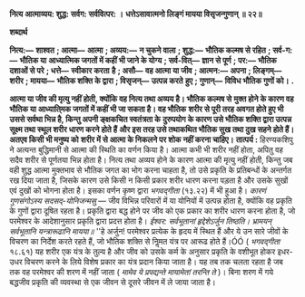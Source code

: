 **नित्य आत्माव्यय: शुद्ध: सर्वग: सर्ववित्पर: ।** **धत्तेऽसावात्मनो लिङ्गं मायया विसृजन्गुणान् ॥ २२॥** 

**शब्दार्थ** 

**नित्य:—** **शाश्वत** **; आत्मा—** **आत्मा** **; अव्यय:—** **न चुकने वाला** **; शुद्ध:—** **भौतिक कल्मष से रहित** **; सर्व-ग:—** **भौतिक या** **आध्यात्मिक जगतों में कहीं भी जाने के योग्य** **; सर्व-वित्—** **ज्ञान से पूर्ण** **; पर:—** **भौतिक दशाओं से परे** **; धत्ते—** **स्वीकार करता** **है** **; असौ—** **वह आत्मा या जीव** **; आत्मन:—** **अपना** **; लिङ्गम्—** **शरीर** **; मायया—** **भौतिक शक्ति के द्वारा** **; विसृजन्—** **उत्पन्न करते** **हुए** **; गुणान्—** **विविध भौतिक गुणों को।** **.** 

**आत्मा या जीव की मृत्यु नहीं होती, क्योंकि वह नित्य तथा अव्यय है। भौतिक कल्मष से** **मुक्त होने के कारण वह भौतिक या आध्याति्मक जगतों में कहीं भी जा सकता है। वह भौतिक** **शरीर से पूरी तरह अवगत होते हुए भी उससे सर्वथा भिन्न है, किन्तु अपनी ङ्क्षकचित स्वतंत्रता के** **दुरुपयोग के कारण उसे भौतिक शक्ति द्वारा उत्पन्न सूक्ष्म तथा स्थूल शरीर धारण करने होते हैं** **और इस तरह उसे तथाकथित भौतिक सुख तथा दुख सहने होते हैं। अतएव किसी भी मनुष्य को** **शरीर में से आत्मा के निकलने पर शोक नहीं करना चाहिए।** **तात्पर्य :** हिरण्यकशिपु ने अत्यन्त बुद्धिमानी से आत्मा की स्थिति का वर्णन किया है। आत्मा कभी भी शरीर नहीं होता, अपितु वह सदैव शरीर से पूर्णतया भिन्न होता है। नित्य तथा अव्यय होने के कारण आत्मा की मृत्यु नहीं होती, किन्तु जब वही शुद्ध आत्मा मुक्तभाव से भौतिक जगत का भोग करना चाहता है, तो उसे प्रकृति के प्रतिबन्धों के अन्तर्गत रख दिया जाता है, जिसके कारण उसे किसी न किसी प्रकार शरीर धारण करना पड़ता है और उसके सुखों एवं दुखों को भोगना होता है। इसका वर्णन कृष्ण द्वारा *भगवद्गीता* (१३.२२) में भी हुआ है। *कारणं गुणसंगोऽस्य सदसद्-योनिजन्मसु* — जीव विभिन्न परिवारों में या योनियों में उत्पन्न होता है, क्योंकि वह प्रकृति के गुणों द्वारा दूषित रहता है। प्रकृति द्वारा बद्ध होने पर जीव को एक प्रकार का शरीर धारण करना होता है, जो परमेश्वर के आदेशानुसार प्रकृति द्वारा प्रदत्त होता है। *ईश्वर: सर्वभूतानां हृद्देशेऽर्जुन तिष्ठति।* *भ्रामयन् सर्वभूतानि यन्त्रारूढानि मायया॥* ''हे अर्जुन! परमेश्वर प्रत्येक के हृदय में स्थित हैं और ये उन सारे जीवों के विचरण का निर्देश करते रहते हैं, जो भौतिक शक्ति से निॢमत यंत्र पर आरूढ होते हैं।ÓÓ ( *भगवद्गीता* १८.६१) यह शरीर एक यंत्र के तुल्य है और जीव को उसके कर्म के अनुसार प्रकृति के वशीभूत होकर इधर-उधर विचरण करने के लिये विशेष प्रकार का यंत्र प्रदान किया जाता है। यह तब तक चलता रहता है जब तक वह परमेश्वर की शरण में नहीं जाता ( *मामेव ये प्रपद्यन्ते मायामेतां तरन्ति ते* )। बिना शरण में गये बद्धजीव प्रकृति की व्यवस्था से एक जीवन से दूसरे जीवन में ले जाया जाता है।  